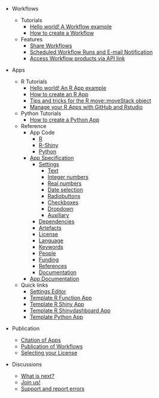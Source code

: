 - Workflows 
  - Tutorials
    - [Hello world! A Workflow example](hello_world_workflow.md)
    - [How to create a Workflow](create_workflow.md)
  - Features
    - [Share Workflows](share_workflow.md)
    - [Scheduled Workflow Runs and E-mail Notification](scheduled_runs.md)
    - [Access Workflow products via API link](API.md)
  
- Apps 
  - R Tutorials
      - [Hello world! An R App example](hello_world_app.md)
      - [How to create an R App](create_app.md)
      - [Tips and tricks for the R move::moveStack object](move_object_tips.md)
      - [Manage your R Apps with GitHub and Rstudio](manage_app_github.md)
  - Python Tutorials
      - [How to create a Python App](create_py_app.md)
  - Reference
    - App Code
      - [R](copilot-r-sdk.md)
      - [R-Shiny](copilot-shiny-sdk.md)
	  - [Python](python-sdk.md)
    - [App Specification](appspec.md)
      - [Settings](settings_appspec.md)
        - [Text](string.md)
        - [Integer numbers](integer.md)
        - [Real numbers](double.md)
        - [Date selection](timestamp.md)
        - [Radiobuttons](radiobuttons.md)
        - [Checkboxes](checkbox.md)
        - [Dropdown](dropdown.md)
		- [Auxiliary](auxiliary.md)
      - [Dependencies](dependencies_appspec.md)
      - [Artefacts](artefacts_appspec.md)
      - [License](license_appspec.md)
      - [Language](language_appspec.md)
      - [Keywords](keywords_appspec.md)
      - [People](people_appspec.md)
      - [Funding](funding_appspec.md)
      - [References](references_appspec.md)
      - [Documentation](documentation_appspec.md)
    - [App Documentation](README_file_description.md) 
  - Quick links
    - [Settings Editor](https://www.moveapps.org/apps/settingseditor ':ignore')
    - [Template R Function App](https://github.com/movestore/Template_R_Function_App ':ignore')
    - [Template R Shiny App](https://github.com/movestore/Template_R_Shiny_App ':ignore')
    - [Template R Shinydashboard App](https://github.com/movestore/Template_R_Shinydashboard_App ':ignore')
	- [Template Python App](https://github.com/movestore/python-sdk ':ignore') 

- Publication
  - [Citation of Apps](cite_app.md)
  - [Publication of Workflows](publish_workflow.md)
  - [Selecting your License](license.md)

- Discussions
  - [What is next?](whatsnext.md)
  - [Join us!](reachout.md)
  - [Support and report errors](support.md)
